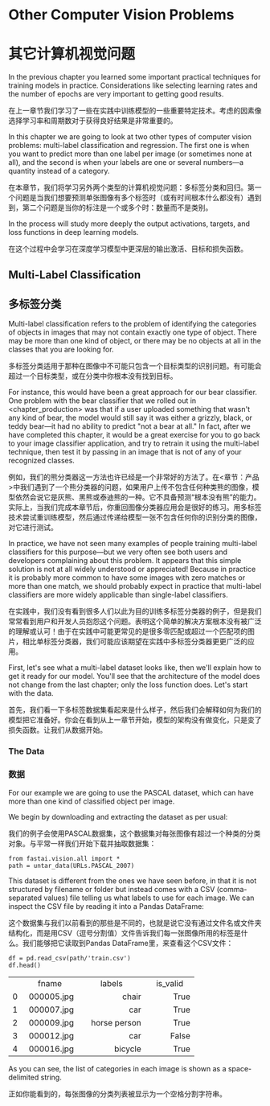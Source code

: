 # Other Computer Vision Problems

# 其它计算机视觉问题

In the previous chapter you learned some important practical techniques for training models in practice. Considerations like selecting learning rates and the number of epochs are very important to getting good results.

在上一章节我们学习了一些在实践中训练模型的一些重要特定技术。考虑的因素像选择学习率和周期数对于获得良好结果是非常重要的。

In this chapter we are going to look at two other types of computer vision problems: multi-label classification and regression. The first one is when you want to predict more than one label per image (or sometimes none at all), and the second is when your labels are one or several numbers—a quantity instead of a category.

在本章节，我们将学习另外两个类型的计算机视觉问题：多标签分类和回归。第一个问题是当我们想要预测单张图像有多个标签时（或有时间根本什么都没有）遇到到，第二个问题是当你的标注是一个或多个时：数量而不是类别。

In the process will study more deeply the output activations, targets, and loss functions in deep learning models.

在这个过程中会学习在深度学习模型中更深层的输出激活、目标和损失函数。

## Multi-Label Classification

## 多标签分类

Multi-label classification refers to the problem of identifying the categories of objects in images that may not contain exactly one type of object. There may be more than one kind of object, or there may be no objects at all in the classes that you are looking for.

多标签分类适用于那种在图像中不可能只包含一个目标类型的识别问题。有可能会超过一个目标类型，或在分类中你根本没有找到目标。

For instance, this would have been a great approach for our bear classifier. One problem with the bear classifier that we rolled out in <chapter_production> was that if a user uploaded something that wasn't any kind of bear, the model would still say it was either a grizzly, black, or teddy bear—it had no ability to predict "not a bear at all." In fact, after we have completed this chapter, it would be a great exercise for you to go back to your image classifier application, and try to retrain it using the multi-label technique, then test it by passing in an image that is not of any of your recognized classes.

例如，我们的熊分类器这一方法也许已经是一个非常好的方法了。在<章节：产品>中我们遇到了一个熊分类器的问题，如果用户上传不包含任何种类熊的图像，模型依然会说它是灰熊、黑熊或泰迪熊的一种。它不具备预测“根本没有熊”的能力。实际上，当我们完成本章节后，你重回图像分类器应用会是很好的练习。用多标签技术尝试重训练模型，然后通过传递给模型一张不包含任何你的识别分类的图像，对它进行测试。

In practice, we have not seen many examples of people training multi-label classifiers for this purpose—but we very often see both users and developers complaining about this problem. It appears that this simple solution is not at all widely understood or appreciated! Because in practice it is probably more common to have some images with zero matches or more than one match, we should probably expect in practice that multi-label classifiers are more widely applicable than single-label classifiers.

在实践中，我们没有看到很多人们以此为目的训练多标签分类器的例子，但是我们常常看到用户和开发人员抱怨这个问题。表明这个简单的解决方案根本没有被广泛的理解或认可！由于在实践中可能更常见的是很多零匹配或超过一个匹配项的图片，相比单标签分类器，我们可能应该期望在实践中多标签分类器更更广泛的应用。

First, let's see what a multi-label dataset looks like, then we'll explain how to get it ready for our model. You'll see that the architecture of the model does not change from the last chapter; only the loss function does. Let's start with the data.

首先，我们看一下多标签数据集看起来是什么样子，然后我们会解释如何为我们的模型把它准备好。你会在看到从上一章节开始，模型的架构没有做变化，只是变了损失函数。让我们从数据开始。

### The Data

### 数据

For our example we are going to use the PASCAL dataset, which can have more than one kind of classified object per image.

We begin by downloading and extracting the dataset as per usual:

我们的例子会使用PASCAL数据集，这个数据集对每张图像有超过一个种类的分类对象。与平常一样我们开始下载并抽取数据集：

```
from fastai.vision.all import *
path = untar_data(URLs.PASCAL_2007)
```

This dataset is different from the ones we have seen before, in that it is not structured by filename or folder but instead comes with a CSV (comma-separated values) file telling us what labels to use for each image. We can inspect the CSV file by reading it into a Pandas DataFrame:

这个数据集与我们以前看到的那些是不同的，也就是说它没有通过文件名或文件夹结构化，而是用CSV（逗号分割值）文件告诉我们每一张图像所用的标签是什么。我们能够把它读取到Pandas DataFrame里，来查看这个CSV文件：

```
df = pd.read_csv(path/'train.csv')
df.head()
```

<table style="width: 370px;border-collapse: collapse;" >
  <tr>
    <td  style="width: 10px;" align="center"></td>
    <td  style="width: 100px;" align="center">fname</td>
    <td  style="width: 160px;" align="center">labels</td>
    <td  style="width: 100px;" align="center">is_valid</td>
  </tr>
    <td align="center" font-weight="bold">0</td>
    <td align="right">000005.jpg</td>
  	<td align="right">chair</td>
  	<td align="right">True</td>
  </tr>
  </tr>
    <td align="center">1</td>
    <td align="right">000007.jpg</td>
  	<td align="right">car</td>
  	<td align="right">True</td>
  </tr>
  </tr>
    <td align="center">2</td>
    <td align="right">000009.jpg</td>
  	<td align="right">horse person</td>
  	<td align="right">True</td>
  </tr>
  </tr>
    <td align="center">3</td>
    <td align="right">000012.jpg</td>
  	<td align="right">car</td>
  	<td align="right">False</td>
  </tr>
  </tr>
    <td align="center" >4</td>
    <td align="right">000016.jpg</td>
  	<td align="right">bicycle</td>
  	<td align="right">True</td>
  </tr>
</table>

As you can see, the list of categories in each image is shown as a space-delimited string.

正如你能看到的，每张图像的分类列表被显示为一个空格分割字符串。